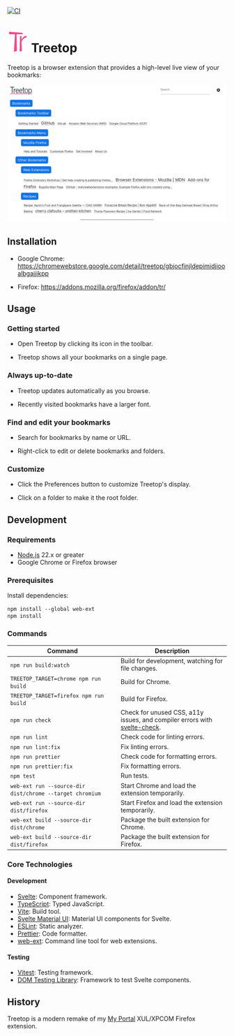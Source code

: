 [![CI](https://github.com/msmolens/treetop/workflows/CI/badge.svg)](https://github.com/msmolens/treetop/actions?query=workflow%3ACI)

# ![Treetop logo](src/icons/generated/icons/icon48.png) Treetop

Treetop is a browser extension that provides a high-level live view of your bookmarks:

![Screenshot of Treetop](images/screenshots/treetop.png)

## Installation

- Google Chrome: https://chromewebstore.google.com/detail/treetop/gbjocfinjldepimidjiooalbgajjikpp

- Firefox: https://addons.mozilla.org/firefox/addon/tr/

## Usage

### Getting started

- Open Treetop by clicking its icon in the toolbar.

- Treetop shows all your bookmarks on a single page.

### Always up-to-date

- Treetop updates automatically as you browse.

- Recently visited bookmarks have a larger font.

### Find and edit your bookmarks

- Search for bookmarks by name or URL.

- Right-click to edit or delete bookmarks and folders.

### Customize

- Click the Preferences button to customize Treetop's display.

- Click on a folder to make it the root folder.

## Development

### Requirements

- [Node.js](https://nodejs.org/) 22.x or greater
- Google Chrome or Firefox browser

### Prerequisites

Install dependencies:

```
npm install --global web-ext
npm install
```

### Commands

| Command                                                  | Description                                                                                                                                               |
| -------------------------------------------------------- | --------------------------------------------------------------------------------------------------------------------------------------------------------- |
| `npm run build:watch`                                    | Build for development, watching for file changes.                                                                                                         |
| `TREETOP_TARGET=chrome npm run build`                    | Build for Chrome.                                                                                                                                         |
| `TREETOP_TARGET=firefox npm run build`                   | Build for Firefox.                                                                                                                                        |
| `npm run check`                                          | Check for unused CSS, a11y issues, and compiler errors with [svelte-check](https://github.com/sveltejs/language-tools/tree/master/packages/svelte-check). |
| `npm run lint`                                           | Check code for linting errors.                                                                                                                            |
| `npm run lint:fix`                                       | Fix linting errors.                                                                                                                                       |
| `npm run prettier`                                       | Check code for formatting errors.                                                                                                                         |
| `npm run prettier:fix`                                   | Fix formatting errors.                                                                                                                                    |
| `npm test`                                               | Run tests.                                                                                                                                                |
| `web-ext run --source-dir dist/chrome --target chromium` | Start Chrome and load the extension temporarily.                                                                                                          |
| `web-ext run --source-dir dist/firefox`                  | Start Firefox and load the extension temporarily.                                                                                                         |
| `web-ext build --source-dir dist/chrome`                 | Package the built extension for Chrome.                                                                                                                   |
| `web-ext build --source-dir dist/firefox`                | Package the built extension for Firefox.                                                                                                                  |

### Core Technologies

#### Development

- [Svelte](https://svelte.dev/): Component framework.
- [TypeScript](https://www.typescriptlang.org/): Typed JavaScript.
- [Vite](https://vitejs.dev/): Build tool.
- [Svelte Material UI](https://sveltematerialui.com/): Material UI components for Svelte.
- [ESLint](https://eslint.org/): Static analyzer.
- [Prettier](https://prettier.io/): Code formatter.
- [web-ext](https://github.com/mozilla/web-ext): Command line tool for web extensions.

#### Testing

- [Vitest](https://vitest.dev/): Testing framework.
- [DOM Testing Library](https://testing-library.com/): Framework to test Svelte components.

## History

Treetop is a modern remake of my [My Portal](https://github.com/msmolens/myportal)
XUL/XPCOM Firefox extension.
